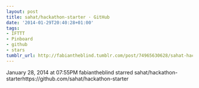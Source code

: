 ```yaml
---
layout: post
title: sahat/hackathon-starter · GitHub
date: '2014-01-29T20:40:28+01:00'
tags:
- IFTTT
- Pinboard
- github
- stars
tumblr_url: http://fabiantheblind.tumblr.com/post/74965630628/sahat-hackathon-starter-github
---
```

January 28, 2014 at 07:55PM
fabiantheblind starred sahat/hackathon-starterhttps://github.com/sahat/hackathon-starter
